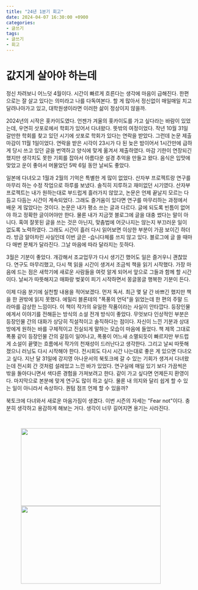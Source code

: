 ```yaml
---
title: "24년 1분기 회고"
date: 2024-04-07 16:30:00 +0900
categories:
- 글쓰기
tags:
- 글쓰기
- 회고
---
```


# 값지게 살아야 하는데

정신 차려보니 어느덧 4월이다. 시간이 빠르게 흐른다는 생각에 마음이 급해진다. 한편으로는 잘 살고 있다는 의미라고 나를 다독여본다. 할 게 많아서 정신없이 매일매일 치고 달려나아가고 있고, 대학원생이라면 이러한 삶이 정상이지 않을까.

2024년의 시작은 홋카이도였다. 언젠가 겨울의 홋카이도를 가고 싶다라는 바람이 있었는데, 우연히 삿포로에서 학회가 있어서 다녀왔다. 뜻밖의 여정이었다. 작년 10월 31일 갈만한 학회를 찾고 있던 시기에 삿포로 학회가 있다는 연락을 받았다. 그런데 논문 제출 마감이 11월 1일이었다. 연락을 받은 시각이 23시가 다 된 늦은 밤이어서 1시간만에 급하게 당시 쓰고 있던 글을 번역하고 양식에 맞게 옮겨서 제출하였다. 마감 기한이 연장되긴 했지만 생각치도 못한 기회를 잡아서 아름다운 설경 추억을 만들고 왔다. 음식은 입맛에 맞았고 운이 좋아서 머물었던 5박 6일 동안 날씨도 좋았다. 

일본에 다녀오고 1월과 2월의 기억은 특별한 게 많이 없었다. 산자부 프로젝트랑 연구를 마무리 하는 수정 작업으로 하루를 보냈다. 솔직히 지루하고 재미없던 시기였다. 산자부 프로젝트는 내가 원하는대로 부드럽게 흘러가지 않았고, 논문은 언제 끝날지 모르는 다듬고 다듬는 시간이 계속되었다. 그래도 즐거움이 있다면 연구를 마무리하는 과정에서 배운 게 많았다는 것이다. 논문은 내가 평소 쓰는 글과 다르다. 글에 되도록 빈틈이 없어야 하고 정확한 글이어야만 한다. 물론 내가 지금껏 블로그에 글을 대충 썼다는 말이 아니다. 혹여 잘못된 글을 쓰는 것은 아닌지, 맞춤법에 어긋나지는 않는지 부끄러운 일이 없도록 노력하였다. 그래도 시간이 흘러 다시 읽어보면 이상한 부분이 가끔 보이긴 하더라. 방금 알아차린 사실인데 이번 글은 -습니다체를 쓰지 않고 있다. 블로그에 글 쓸 때마다 매번 문체가 달라진다. 그날 마음에 따라 달라지는 듯하다. 

3월은 기분이 좋았다. 개강해서 조교업무가 다시 생기긴 했어도 일은 즐거우니 괜찮았다. 연구도 마무리했고, 다시 책 읽을 시간이 생겨서 조금씩 책을 읽기 시작했다. 가장 마음에 드는 점은 새학기에 새로운 사람들을 여럿 알게 되어서 앞으로 그들과 함께 할 시간이다. 날씨가 따뜻해지고 매화랑 벚꽃이 피기 시작하면서 몽글몽글 행복한 기분이 든다. 

이제 다음 분기에 실천할 내용을 적어보겠다. 먼저 독서. 최근 몇 달 간 바쁘긴 했지만 책을 한 권밖에 읽지 못했다. 에밀리 블론테의 "폭풍의 언덕"을 읽었는데 한 편의 주말 드라마를 감상한 느낌이다. 이 책이 작가의 유일한 작품이라는 사실이 안타깝다. 등장인물에게서 이야기를 전해듣는 방식의 소설 전개 방식이 좋았다. 무엇보다 인상적인 부분은 등장인물 간의 대화가 상당히 직설적이고 솔직하다는 점이다. 자신이 느낀 기분과 상대방에게 원하는 바를 구체적이고 진실되게 말하는 모습이 마음에 들었다. 책 제목 그대로 폭풍 같이 등장인물 간의 갈등이 일어나고, 폭풍이 어느새 소멸되듯이 빠르지만 부드럽게 소설이 끝맺는 흐름에서 작가의 천재성이 드러난다고 생각한다. 그리고 날씨 따뜻해졌으니 러닝도 다시 시작해야 한다. 전시회도 다시 시간 나는대로 좋은 게 있으면 다녀오고 싶다. 지난 달 31일에 강지영 아나운서의 북토크에 갈 수 있는 기회가 생겨서 다녀왔는데 전시회 간 것처럼 설레었고 느낀 바가 있었다. 연구실에 매일 있기 보다 가끔씩은 밖을 돌아다니면서 색다른 경험을 가져보려고 한다. 같이 가고 싶다면 언제든지 환영이다. 마지막으로 본분에 맞게 연구도 많이 하고 싶다. 물론 내 의지와 달리 쉽게 할 수 있는 일이 아니라서 속상하다. 퀀텀 점프 언제 할 수 있을까? 

북토크에 다녀와서 새로운 마음가짐이 생겼다. 이번 시즌의 자세는 "Fear not"이다. 충분히 생각하고 용감하게 해보는 거다. 생각이 너무 길어지면 용기는 사라진다.

<br>

<figure class="half">  
  <a href="link"><img src="https://i.imgur.com/LyDZ5lP.jpg" width="378" height="210"/></a>  
  <a href="link"><img src="https://i.imgur.com/JM33tJ6.jpg" width="378" height="210"/></a>  
  
</figure>

